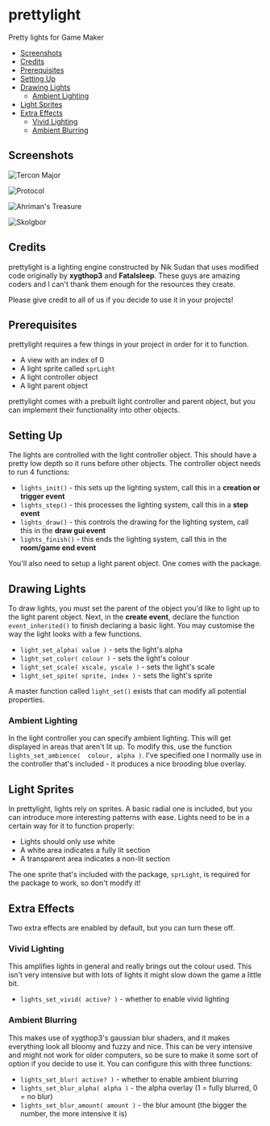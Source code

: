 # prettylight
Pretty lights for Game Maker

- [Screenshots](#screenshots)
- [Credits](#credits)
- [Prerequisites](#prerequisites)
- [Setting Up](#setting-up)
- [Drawing Lights](#drawing-lights)
  - [Ambient Lighting](#ambient-lighting)
- [Light Sprites](#light-sprites)
- [Extra Effects](#extra-effects)
  - [Vivid Lighting](#vivid-lighting)
  - [Ambient Blurring](#ambient-blurring)

## Screenshots

![Tercon Major](http://i.imgur.com/jMfCAMY.png)

![Protocol](http://i.imgur.com/NN0c4ex.png)

![Ahriman's Treasure](http://i.imgur.com/YEpCTx5.png)

![Skolgbor](http://i.imgur.com/QEYSaAh.png)

## Credits

prettylight is a lighting engine constructed by Nik Sudan that uses modified code originally by **xygthop3** and **Fatalsleep**. These guys are amazing coders and I can't thank them enough for the resources they create.

Please give credit to all of us if you decide to use it in your projects!

## Prerequisites

prettylight requires a few things in your project in order for it to function.

- A view with an index of 0
- A light sprite called ```sprLight```
- A light controller object
- A light parent object

prettylight comes with a prebuilt light controller and parent object, but you can implement their functionality into other objects.

## Setting Up

The lights are controlled with the light controller object. This should have a pretty low depth so it runs before other objects. The controller object needs to run 4 functions:

- ``` lights_init() ``` - this sets up the lighting system, call this in a **creation or trigger event**
- ``` lights_step() ``` - this processes the lighting system, call this in a **step event**
- ``` lights_draw() ``` - this controls the drawing for the lighting system, call this in the **draw gui event**
- ``` lights_finish() ``` - this ends the lighting system, call this in the **room/game end event**

You'll also need to setup a light parent object. One comes with the package.

## Drawing Lights

To draw lights, you must set the parent of the object you'd like to light up to the light parent object. Next, in the **create event**, declare the function ``` event_inherited() ``` to finish declaring a basic light. You may customise the way the light looks with a few functions.

- ``` light_set_alpha( value ) ``` - sets the light's alpha
- ``` light_set_color( colour ) ``` - sets the light's colour
- ``` light_set_scale( xscale, yscale ) ``` - sets the light's scale
- ``` light_set_spite( sprite, index ) ``` - sets the light's sprite

A master function called ``` light_set() ``` exists that can modify all potential properties.

### Ambient Lighting

In the light controller you can specify ambient lighting. This will get displayed in areas that aren't lit up. To modify this, use the function ``` lights_set_ambience(  colour, alpha ) ```. I've specified one I normally use in the controller that's included - it produces a nice brooding blue overlay.

## Light Sprites

In prettylight, lights rely on sprites. A basic radial one is included, but you can introduce more interesting patterns with ease. Lights need to be in a certain way for it to function properly:

- Lights should only use white
- A white area indicates a fully lit section
- A transparent area indicates a non-lit section

The one sprite that's included with the package, ```sprLight```, is required for the package to work, so don't modify it!

## Extra Effects

Two extra effects are enabled by default, but you can turn these off.

### Vivid Lighting

This amplifies lights in general and really brings out the colour used. This isn't very intensive but with lots of lights it might slow down the game a little bit. 

- ``` lights_set_vivid( active? ) ``` - whether to enable vivid lighting

### Ambient Blurring

This makes use of xygthop3's gaussian blur shaders, and it makes everything look all bloomy and fuzzy and nice. This can be very intensive and might not work for older computers, so be sure to make it some sort of option if you decide to use it. You can configure this with three functions:

- ``` lights_set_blur( active? ) ``` - whether to enable ambient blurring
- ``` lights_set_blur_alpha( alpha ) ``` - the alpha overlay (1 = fully blurred, 0 = no blur)
- ``` lights_set_blur_amount( amount ) ``` - the blur amount (the bigger the number, the more intensive it is)
